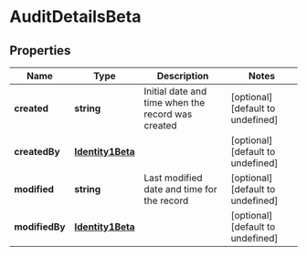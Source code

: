 # AuditDetailsBeta

## Properties

Name | Type | Description | Notes
------------ | ------------- | ------------- | -------------
**created** | **string** | Initial date and time when the record was created | [optional] [default to undefined]
**createdBy** | [**Identity1Beta**](Identity1Beta.md) |  | [optional] [default to undefined]
**modified** | **string** | Last modified date and time for the record | [optional] [default to undefined]
**modifiedBy** | [**Identity1Beta**](Identity1Beta.md) |  | [optional] [default to undefined]

